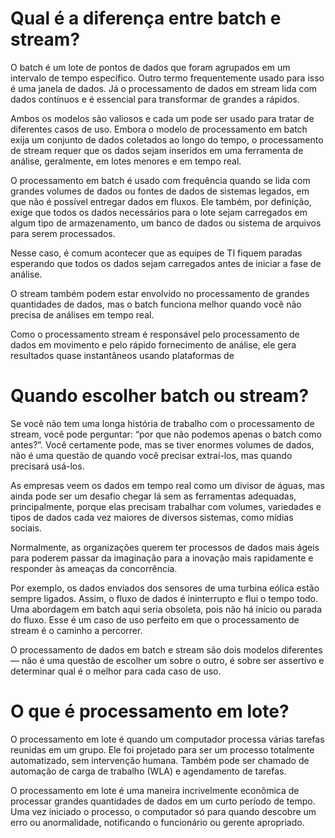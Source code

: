 # Qual é a diferença entre batch e stream?
O batch é um lote de pontos de dados que foram agrupados em um intervalo de tempo específico. Outro termo frequentemente usado para isso é uma janela de dados. Já o processamento de dados em stream lida com dados contínuos e é essencial para transformar de grandes a rápidos.

Ambos os modelos são valiosos e cada um pode ser usado para tratar de diferentes casos de uso. Embora o modelo de processamento em batch exija um conjunto de dados coletados ao longo do tempo, o processamento de stream requer que os dados sejam inseridos em uma ferramenta de análise, geralmente, em lotes menores e em tempo real.

O processamento em batch é usado com frequência quando se lida com grandes volumes de dados ou fontes de dados de sistemas legados, em que não é possível entregar dados em fluxos. Ele também, por definição, exige que todos os dados necessários para o lote sejam carregados em algum tipo de armazenamento, um banco de dados ou sistema de arquivos para serem processados.

Nesse caso, é comum acontecer que as equipes de TI fiquem paradas esperando que todos os dados sejam carregados antes de iniciar a fase de análise.

O stream também podem estar envolvido no processamento de grandes quantidades de dados, mas o batch funciona melhor quando você não precisa de análises em tempo real.

Como o processamento stream é responsável pelo processamento de dados em movimento e pelo rápido fornecimento de análise, ele gera resultados quase instantâneos usando plataformas de

# Quando escolher batch ou stream?
Se você não tem uma longa história de trabalho com o processamento de stream, você pode perguntar: “por que não podemos apenas o batch como antes?”. Você certamente pode, mas se tiver enormes volumes de dados, não é uma questão de quando você precisar extraí-los, mas quando precisará usá-los.

As empresas veem os dados em tempo real como um divisor de águas, mas ainda pode ser um desafio chegar lá sem as ferramentas adequadas, principalmente, porque elas precisam trabalhar com volumes, variedades e tipos de dados cada vez maiores de diversos sistemas, como mídias sociais.

Normalmente, as organizações querem ter processos de dados mais ágeis para poderem passar da imaginação para a inovação mais rapidamente e responder às ameaças da concorrência.

Por exemplo, os dados enviados dos sensores de uma turbina eólica estão sempre ligados. Assim, o fluxo de dados é ininterrupto e flui o tempo todo. Uma abordagem em batch aqui seria obsoleta, pois não há início ou parada do fluxo. Esse é um caso de uso perfeito em que o processamento de stream é o caminho a percorrer.

O processamento de dados em batch e stream são dois modelos diferentes — não é uma questão de escolher um sobre o outro, é sobre ser assertivo e determinar qual é o melhor para cada caso de uso.


# O que é processamento em lote?
O processamento em lote é quando um computador processa várias tarefas reunidas em um grupo. Ele foi projetado para ser um processo totalmente automatizado, sem intervenção humana. Também pode ser chamado de automação de carga de trabalho (WLA) e agendamento de tarefas.

O processamento em lote é uma maneira incrivelmente econômica de processar grandes quantidades de dados em um curto período de tempo. Uma vez iniciado o processo, o computador só para quando descobre um erro ou anormalidade, notificando o funcionário ou gerente apropriado.
